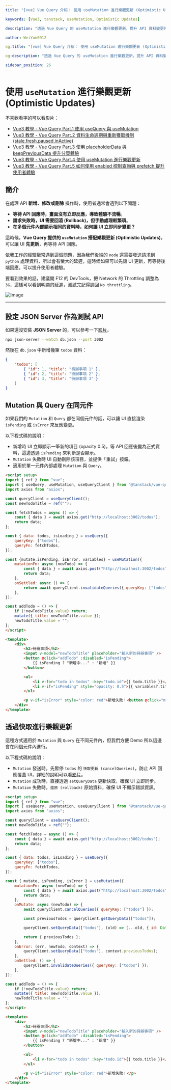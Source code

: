 ```yaml
---
title: "[vue] Vue Query 介紹： 使用 useMutation 進行樂觀更新 (Optimistic Updates)"

keywords: [Vue3, tanstack, useMutation, Optimistic Updates]

description: "透過 Vue Query 的 useMutation 進行樂觀更新，提升 API 資料變更時的使用者體驗"

author: WeiYun0912

og:title: "[vue] Vue Query 介紹： 使用 useMutation 進行樂觀更新 (Optimistic Updates)"

og:description: "透過 Vue Query 的 useMutation 進行樂觀更新，提升 API 資料變更時的使用者體驗"

sidebar_position: 26
---
```


# 使用 `useMutation` 進行樂觀更新 (Optimistic Updates)

不喜歡看字的可以看影片：

-   [Vue3 教學 - Vue Query Part.1 使用 useQuery 與 useMutation](https://www.youtube.com/watch?v=7MDI54nlEbc)
-   [Vue3 教學 - Vue Query Part.2 資料生命週期與重新獲取機制 (stale,fresh,paused,inActive)](https://www.youtube.com/watch?v=pxHSArLEvgs)
-   [Vue3 教學 - Vue Query Part.3 使用 placeholderData 與 keepPreviousData 提升分頁體驗](https://www.youtube.com/watch?v=skJWxXDljS0)
-   [Vue3 教學 - Vue Query Part.4 使用 useMutation 進行樂觀更新](https://www.youtube.com/watch?v=I-qGvLln-pg)
-   [Vue3 教學 - Vue Query Part.5 如何使用 enabled 控制查詢與 prefetch 提升使用者體驗](https://www.youtube.com/watch?v=8TpZAL-E6gs)

## **簡介**

在處理 API **新增、修改或刪除** 操作時，使用者通常會遇到以下問題：

-   **等待 API 回應時，畫面沒有立即反應，導致體驗不流暢**。
-   **請求失敗時，UI 需要回滾 (Rollback)，但手動處理較繁瑣**。
-   **在多個元件內部顯示相同的資料時，如何讓 UI 立即同步變更？**

這時候，**Vue Query 提供的 `useMutation` 搭配樂觀更新 (Optimistic Updates)**，可以讓 UI **先更新**，再等待 API 回應。

依我工作的經驗蠻常遇到這個問題，因為我們後端的 `node` 還需要發送請求到 `python` 處理資料，所以會有蠻大的延遲，這時候如果可以先讓 UI 更新，再等待後端回應，可以提升使用者體驗。

要看到效果的話，建議開 F12 的 DevTools，把 Network 的 Throttling 調整為 `3G`，這樣可以看到明顯的延遲，測試完記得調回 `No throttling`。

![Image](https://i.imgur.com/Mj5beOh.png)

---

## **設定 JSON Server 作為測試 API**

如果還沒安裝 **JSON Server** 的，可以參考一下[影片](https://youtu.be/7MDI54nlEbc?si=KlXJvV4NCLtZkPJa&t=135)。

```bash
npx json-server --watch db.json --port 3002
```

然後在 `db.json` 中新增幾筆 `todos` 資料：

```json
{
    "todos": [
        { "id": 1, "title": "待辦事項 1" },
        { "id": 2, "title": "待辦事項 2" },
        { "id": 3, "title": "待辦事項 3" }
    ]
}
```

## Mutation 與 Query 在同元件

如果我們的 `Mutation` 和 `Query` 都在同個元件的話，可以讓 UI 直接渲染 `isPending` 或 `isError` 來反應變更。

以下程式碼的說明：

-   新增時 UI 立即顯示一筆新的項目 (opacity 0.5)，等 API 回應後變為正式資料，這邊透過 `isPending` 來判斷是否顯示。
-   `Mutation` 失敗時 UI 自動刪除該項目，並提供「重試」按鈕。
-   適用於單一元件內部處理 `Mutation` 與 `Query`。

<!-- prettier-ignore -->
```html title='App.vue' showLineNumbers
<script setup>
import { ref } from "vue";
import { useQuery, useMutation, useQueryClient } from "@tanstack/vue-query";
import axios from "axios";

const queryClient = useQueryClient();
const newTodoTitle = ref("");

const fetchTodos = async () => {
    const { data } = await axios.get("http://localhost:3002/todos");
    return data;
};

const { data: todos, isLoading } = useQuery({
    queryKey: ["todos"],
    queryFn: fetchTodos,
});

const {mutate,isPending, isError, variables} = useMutation({
    mutationFn: async (newTodo) => {
        const { data } = await axios.post("http://localhost:3002/todos", newTodo);
        return data;
    },
    onSettled: async () => {
        return await queryClient.invalidateQueries({ queryKey: ["todos"] });
    },
});

const addTodo = () => {
    if (!newTodoTitle.value) return;
    mutate({ title: newTodoTitle.value });
    newTodoTitle.value = "";
};
</script>

<template>
    <div>
        <h2>待辦事項</h2>
        <input v-model="newTodoTitle" placeholder="輸入新的待辦事項" />
        <button @click="addTodo" :disabled="isPending">
            {{ isPending ? "新增中..." : "新增" }}
        </button>

        <ul>
            <li v-for="todo in todos" :key="todo.id">{{ todo.title }}</li>
            <li v-if="isPending" style="opacity: 0.5">{{ variables?.title }}</li>
        </ul>

        <p v-if="isError" style="color: red">新增失敗！<button @click="mutate(variables)">重試</button></p>
    </div>
</template>
```

## 透過快取進行樂觀更新

這種方式適用於 `Mutation` 與 `Query` 在不同元件內，但我們方便 Demo 所以這邊會在同個元件內進行。

以下程式碼的說明：

-   `Mutation` 發送時，先暫停 `todos` 的 `快取更新 (cancelQueries)`，防止 API 回應覆蓋 UI，詳細的說明可以看[影片](https://youtu.be/I-qGvLln-pg?si=sRYTPOmh6n9FYG5z&t=176)。
-   `Mutation` 成功時，直接透過 `setQueryData` 更新快取，確保 UI 立即同步。
-   `Mutation` 失敗時，`還原 (rollback)` 原始資料，確保 UI 不顯示錯誤資訊。

<!-- prettier-ignore -->
```html title='App.vue' showLineNumbers
<script setup>
import { ref } from "vue";
import { useQuery, useMutation, useQueryClient } from "@tanstack/vue-query";
import axios from "axios";

const queryClient = useQueryClient();
const newTodoTitle = ref("");

const fetchTodos = async () => {
    const { data } = await axios.get("http://localhost:3002/todos");
    return data;
};

const { data: todos, isLoading } = useQuery({
    queryKey: ["todos"],
    queryFn: fetchTodos,
});

const { mutate, isPending, isError } = useMutation({
    mutationFn: async (newTodo) => {
        const { data } = await axios.post("http://localhost:3002/todos", newTodo);
        return data;
    },
    onMutate: async (newTodo) => {
        await queryClient.cancelQueries({ queryKey: ["todos"] });

        const previousTodos = queryClient.getQueryData(["todos"]);

        queryClient.setQueryData(["todos"], (old) => [...old, { id: Date.now(), ...newTodo }]);

        return { previousTodos };
    },
    onError: (err, newTodo, context) => {
        queryClient.setQueryData(["todos"], context.previousTodos);
    },
    onSettled: () => {
        queryClient.invalidateQueries({ queryKey: ["todos"] });
    },
});

const addTodo = () => {
    if (!newTodoTitle.value) return;
    mutate({ title: newTodoTitle.value });
    newTodoTitle.value = "";
};
</script>

<template>
    <div>
        <h2>待辦事項</h2>
        <input v-model="newTodoTitle" placeholder="輸入新的待辦事項" />
        <button @click="addTodo" :disabled="isPending">
            {{ isPending ? "新增中..." : "新增" }}
        </button>

        <ul>
            <li v-for="todo in todos" :key="todo.id">{{ todo.title }}</li>
        </ul>

        <p v-if="isError" style="color: red">新增失敗！</p>
    </div>
</template>
```
